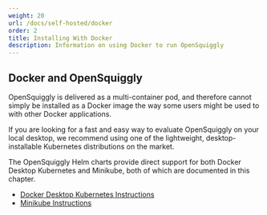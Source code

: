 ```yaml
---
weight: 20
url: /docs/self-hosted/docker
order: 2
title: Installing With Docker
description: Information on using Docker to run OpenSquiggly
---
```

## Docker and OpenSquiggly
OpenSquiggly is delivered as a multi-container pod, and therefore cannot simply
be installed as a Docker image the way some users might be used to with other
Docker applications.

If you are looking for a fast and easy way to evaluate OpenSquiggly on your local
desktop, we recommend using one of the lightweight, desktop-installable Kubernetes
distributions on the market.

The OpenSquiggly Helm charts provide direct support for both Docker Desktop Kubernetes
and Minikube, both of which are documented in this chapter.

* <a href="/docs/self-hosted/k8s/docker-desktop">Docker Desktop Kubernetes Instructions</a>
* <a href="/docs/self-hosted/k8s/minikube">Minikube Instructions</a>